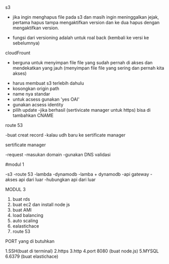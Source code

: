 s3
- jika ingin menghapus file pada s3 dan masih ingin meninggalkan jejak, pertama hapus tampa mengaktifkan version dan ke dua hapus dengan mengaktifkan version.
* fungsi dari versioning adalah untuk roal back (kembali ke versi ke sebelumnya)

cloudFrount 

* berguna untuk menyimpan file file yang sudah pernah di akses dan mendekatkan yang jauh (menyimpan file file yang sering dan pernah kita akses)
- harus membuat s3 terlebih dahulu
- kosongkan origin path
- name nya standar
- untuk acsess gunakan 'yes OAI'
- gunakan acsess identity
- pilih update
-jika berhasil (sertivicate manager untuk https) bisa di tambahkan CNAME

route 53

-buat creat record 
-kalau udh baru ke sertificate manager

sertificate manager

-request
-masukan domain
-gunakan DNS validasi

#modul 1

-s3
-route 53
-lambda
-dynamodb
-lamba + dynamodb
-api gateway
-akses api dari luar
-hubungkan api dari luar


MODUL 3

1. buat rds
1. buat ec2 dan install node js
2. buat AMI 
3. load balancing 
4. auto scaling
6. ealastichace
7. route 53

PORT yang di butuhkan 
 
 1.SSH(buat di terminal)
 2.https
 3.http
 4.port 8080 (buat node.js)
 5.MYSQL 
 6.6379 (buat elastichace)



